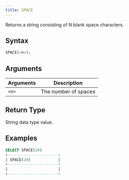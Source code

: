 ```yaml
---
title: SPACE
---
```


Returns a string consisting of N blank space characters.

## Syntax

```sql
SPACE(<n>);
```

## Arguments

| Arguments | Description          |
|-----------|----------------------|
| `<n>`     | The number of spaces |

## Return Type

String data type value.

## Examples

```sql
SELECT SPACE(20)
+----------------------+
| SPACE(20)            |
+----------------------+
|                      |
+----------------------+
```
